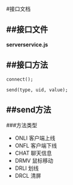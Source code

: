 #接口文档

##接口文件
---
**serverservice.js**

##接口方法
---
	connect();
	
	send(type, uid, value);
	
##send方法
---

###方法类型
- ONLI 客户端上线
- ONFL 客户端下线
- CHAT 聊天信息
- DRMV 鼠标移动
- DRLI 划线
- DRCL 清屏

